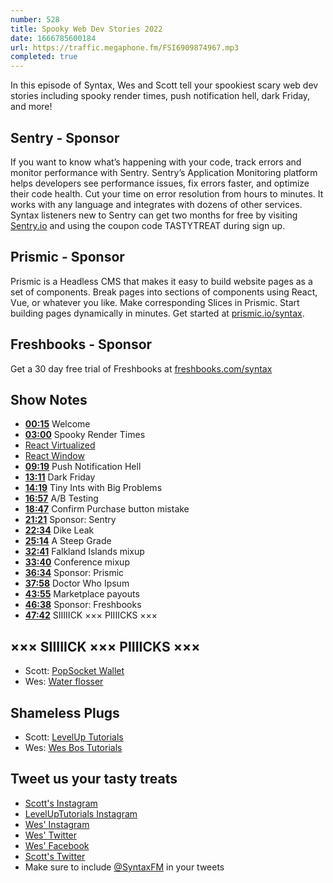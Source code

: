 ```yaml
---
number: 528
title: Spooky Web Dev Stories 2022
date: 1666785600184
url: https://traffic.megaphone.fm/FSI6909874967.mp3
completed: true
---
```


In this episode of Syntax, Wes and Scott tell your spookiest scary web dev stories including spooky render times, push notification hell, dark Friday, and more!

## Sentry  - Sponsor

If you want to know what’s happening with your code, track errors and monitor performance with Sentry. Sentry’s Application Monitoring platform helps developers see performance issues, fix errors faster, and optimize their code health. Cut your time on error resolution from hours to minutes. It works with any language and integrates with dozens of other services. Syntax listeners new to Sentry can get two months for  free by visiting [Sentry.io](https://sentry.io) and using the coupon code TASTYTREAT during sign up.

## Prismic - Sponsor

Prismic is a Headless CMS that makes it easy to build website pages as a set of components. Break pages into sections of components using React, Vue, or whatever you like. Make corresponding Slices in Prismic. Start building pages dynamically in minutes. Get started at [prismic.io/syntax](https://prismic.io/syntax).

## Freshbooks - Sponsor

Get a 30 day free trial of Freshbooks at [freshbooks.com/syntax](https://freshbooks.com/syntax)

## Show Notes

* **[00:15](#t=00:15)** Welcome
* **[03:00](#t=03:00)** Spooky Render Times
* [React Virtualized](https://www.npmjs.com/package/react-virtualized)
* [React Window](https://www.npmjs.com/package/react-window)
* **[09:19](#t=09:19)** Push Notification Hell
* **[13:11](#t=13:11)** Dark Friday
* **[14:19](#t=14:19)** Tiny Ints with Big Problems
* **[16:57](#t=16:57)** A/B Testing
* **[18:47](#t=18:47)** Confirm Purchase button mistake
* **[21:21](#t=21:21)** Sponsor: Sentry
* **[22:34](#t=22:34)** Dike Leak
* **[25:14](#t=25:14)** A Steep Grade
* **[32:41](#t=32:41)** Falkland Islands mixup
* **[33:40](#t=33:40)** Conference mixup
* **[36:34](#t=36:34)** Sponsor: Prismic
* **[37:58](#t=37:58)** Doctor Who Ipsum
* **[43:55](#t=43:55)** Marketplace payouts
* **[46:38](#t=46:38)** Sponsor: Freshbooks
* **[47:42](#t=47:42)** SIIIIICK ××× PIIIICKS ×××

## ××× SIIIIICK ××× PIIIICKS ×××

* Scott: [PopSocket Wallet](https://amzn.to/3SXyimF)
* Wes: [Water flosser](https://amzn.to/3T10epT)

## Shameless Plugs

* Scott: [LevelUp Tutorials](https://leveluptutorials.com/)
* Wes: [Wes Bos Tutorials](https://wesbos.com/courses)

## Tweet us your tasty treats

* [Scott's Instagram](https://www.instagram.com/stolinski/)
* [LevelUpTutorials Instagram](https://www.instagram.com/LevelUpTutorials/)
* [Wes' Instagram](https://www.instagram.com/wesbos/)
* [Wes' Twitter](https://twitter.com/wesbos)
* [Wes' Facebook](https://www.facebook.com/wesbos.developer)
* [Scott's Twitter](https://twitter.com/stolinski)
* Make sure to include [@SyntaxFM](https://twitter.com/SyntaxFM) in your tweets
